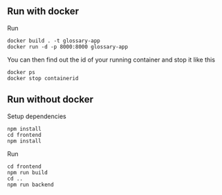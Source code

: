 ## Run with docker
Run  
```
docker build . -t glossary-app
docker run -d -p 8000:8000 glossary-app
```
You can then find out the id of your running container and stop it like this  
```
docker ps
docker stop containerid
```

## Run without docker

Setup dependencies  
```
npm install
cd frontend
npm install
```

Run
```  
cd frontend
npm run build
cd ..
npm run backend
```